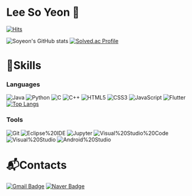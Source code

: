 # Lee So Yeon 🥰

[![Hits](https://hits.seeyoufarm.com/api/count/incr/badge.svg?url=https%3A%2F%2Fgithub.com%2Fsoyeonii&count_bg=%23F2AAFE&title_bg=%239E01CE&icon=&icon_color=%23E7E7E7&title=hits&edge_flat=false)](https://hits.seeyoufarm.com)

![Soyeon's GitHub stats](https://github-readme-stats.vercel.app/api?username=soyeonii&show_icons=true&theme=radical)
[![Solved.ac Profile](http://mazassumnida.wtf/api/v2/generate_badge?boj=pure02so)](https://solved.ac/pure02so/)

# 💪Skills
### Languages
![Java](https://img.shields.io/badge/Java-007396.svg?&style=for-the-badge&logo=Java&logoColor=white)
![Python](https://img.shields.io/badge/Python-3776AB.svg?&style=for-the-badge&logo=Python&logoColor=white)
![C](https://img.shields.io/badge/C-A8B9CC.svg?&style=for-the-badge&logo=C&logoColor=white)
![C++](https://img.shields.io/badge/C++-00599C.svg?&style=for-the-badge&logo=C%2B%2B&logoColor=white)
![HTML5](https://img.shields.io/badge/HTML5-E34F26.svg?&style=for-the-badge&logo=HTML5&logoColor=white)
![CSS3](https://img.shields.io/badge/CSS3-1572B6.svg?&style=for-the-badge&logo=CSS3&logoColor=white)
![JavaScript](https://img.shields.io/badge/JavaScript-F7DF1E.svg?&style=for-the-badge&logo=JavaScript&logoColor=white)
![Flutter](https://img.shields.io/badge/Flutter-02569B.svg?&style=for-the-badge&logo=Flutter&logoColor=white)
[![Top Langs](https://github-readme-stats.vercel.app/api/top-langs/?username=soyeonii&layout=compact)](https://github.com/anuraghazra/github-readme-stats)
### Tools
![Git](https://img.shields.io/badge/Git-F05032.svg?&style=for-the-badge&logo=Git&logoColor=white)
![Eclipse%20IDE](https://img.shields.io/badge/Eclipse%20IDE-2C2255.svg?&style=for-the-badge&logo=Eclipse%20IDE&logoColor=white)
![Jupyter](https://img.shields.io/badge/Jupyter-F37626.svg?&style=for-the-badge&logo=Jupyter&logoColor=white)
![Visual%20Studio%20Code](https://img.shields.io/badge/Visual%20Studio%20Code-007ACC.svg?&style=for-the-badge&logo=Visual%20Studio%20Code&logoColor=white)
![Visual%20Studio](https://img.shields.io/badge/Visual%20Studio-5C2D91.svg?&style=for-the-badge&logo=Visual%20Studio&logoColor=white)
![Android%20Studio](https://img.shields.io/badge/Android%20Studio-3DDC84.svg?&style=for-the-badge&logo=Android%20Studio&logoColor=white)

# 📬Contacts
[![Gmail Badge](https://img.shields.io/badge/Gmail-EA4335.svg?&style=for-the-badge&logo=Gmail&logoColor=white&link=mailto:dingdingcrong@skuniv.ac.kr)](mailto:dingdingcrong@skuniv.ac.kr)
[![Naver Badge](https://img.shields.io/badge/Naver-03C75A.svg?&style=for-the-badge&logo=Naver&logoColor=white&link=mailto:dingdingcrong@naver.com)](mailto:dingdingcrong@naver.com)
